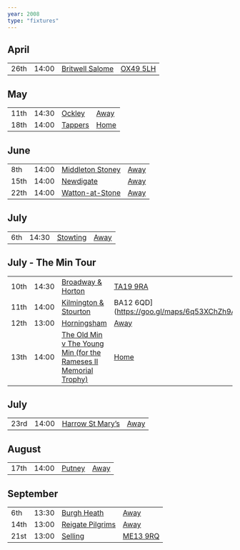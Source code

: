 ```yaml
---
year: 2008
type: "fixtures"
---
```


## April

|  |  |  |  |
|:---|:---|:---|:---|
| 26th | 14:00 | [Britwell Salome](/2008/britwell-salome) | [OX49 5LH](https://goo.gl/maps/CGgpPNyQhotADDFs9) |

## May

|  |  |  |  |
|:---|:---|:---|:---|
| 11th | 14:30 | [Ockley](/2008/ockley) | [Away](https://goo.gl/maps/vmhvFhbrVZGrsXAAA) |
| 18th |14:00 | [Tappers](/2008/tappers) | [Home]() |

## June

|  |  |  |  |
|:---|:---|:---|:---|
| 8th | 14:00 | [Middleton Stoney](/2008/middleton-stoney) | [Away](https://goo.gl/maps/NKG1fHyPgmci55aGA) |
| 15th | 14:00 | [Newdigate](/2008/newdigate) | [Away](https://goo.gl/maps/kQnkUfc3MdtqLyvd8) |
| 22th | 14:00 | [Watton-at-Stone](/2008/watton-at-stone) | [Away](https://goo.gl/maps/JPBQawMsjLgYtVHk9) |

## July

|  |  |  |  |
|:---|:---|:---|:---|
| 6th | 14:30 | [Stowting](/2008/stowting) | [Away](https://goo.gl/maps/3Br4woRQXRqh9Uje8) |

## July - The Min Tour

|  |  |  |  |
|:---|:---|:---|:---|
| 10th | 14:30 | [Broadway & Horton](/2008/broadway-and-horton) | [TA19 9RA](https//goo.gl/maps/hVamJL8if6v) |
| 11th | 14:00 | [Kilmington & Stourton](/2008/kilmington-and-stourton) | BA12 6QD](https://goo.gl/maps/6q53XChZh9A2) |
| 12th | 13:00 | [Horningsham](/2008/horningsham) | [Away](https://goo.gl/maps/SNpXcsajYDXfjmff7) |
| 13th | 14:00 | [The Old Min v The Young Min (for the Rameses II Memorial Trophy)](/2008/the-old-min-the-young-min) | [Home]() |

## July

|  |  |  |  |
|:---|:---|:---|:---|
| 23rd | 14:00 | [Harrow St Mary’s](/2008/harrow-st-marys) | [Away]() |

## August

|  |  |  |  |
|:---|:---|:---|:---|
| 17th | 14:00 | [Putney](/2008/putney) | [Away]() |

## September

|  |  |  |  |
|:---|:---|:---|:---|
| 6th | 13:30 | [Burgh Heath](/2008/burgh-heath) | [Away]() |
| 14th | 13:00 | [Reigate Pilgrims](/2008/reigate-pilgrims) | [Away](https://goo.gl/maps/z54KDhWLtQreY6xy9) |
| 21st | 13:00 | [Selling](/2008/selling) | [ME13 9RQ](https//goo.gl/maps/QeLhjBkEbJr) |
